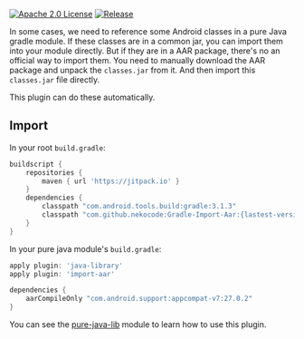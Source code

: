 [![Apache 2.0 License](https://img.shields.io/badge/license-Apache%202.0-blue.svg?style=flat)](http://www.apache.org/licenses/LICENSE-2.0.html) [![Release](https://jitpack.io/v/nekocode/Gradle-Import-Aar.svg)](https://jitpack.io/#nekocode/Gradle-Import-Aar)

In some cases, we need to reference some Android classes in a pure Java gradle module. If these classes are in a common jar, you can import them into your module directly. But if they are in a AAR package, there's no an official way to import them. You need to manually download the AAR package and unpack the `classes.jar` from it. And then import this `classes.jar` file directly.

This plugin can do these automatically.

## Import

In your root `build.gradle`:

```gradle
buildscript {
    repositories {
        maven { url 'https://jitpack.io' }
    }
    dependencies {
        classpath "com.android.tools.build:gradle:3.1.3"
        classpath "com.github.nekocode:Gradle-Import-Aar:{lastest-version}"
    }
}
```

In your pure java module's `build.gradle`:

```gradle
apply plugin: 'java-library'
apply plugin: 'import-aar'

dependencies {
    aarCompileOnly "com.android.support:appcompat-v7:27.0.2"
}
```

You can see the [pure-java-lib](pure-java-lib) module to learn how to use this plugin.

